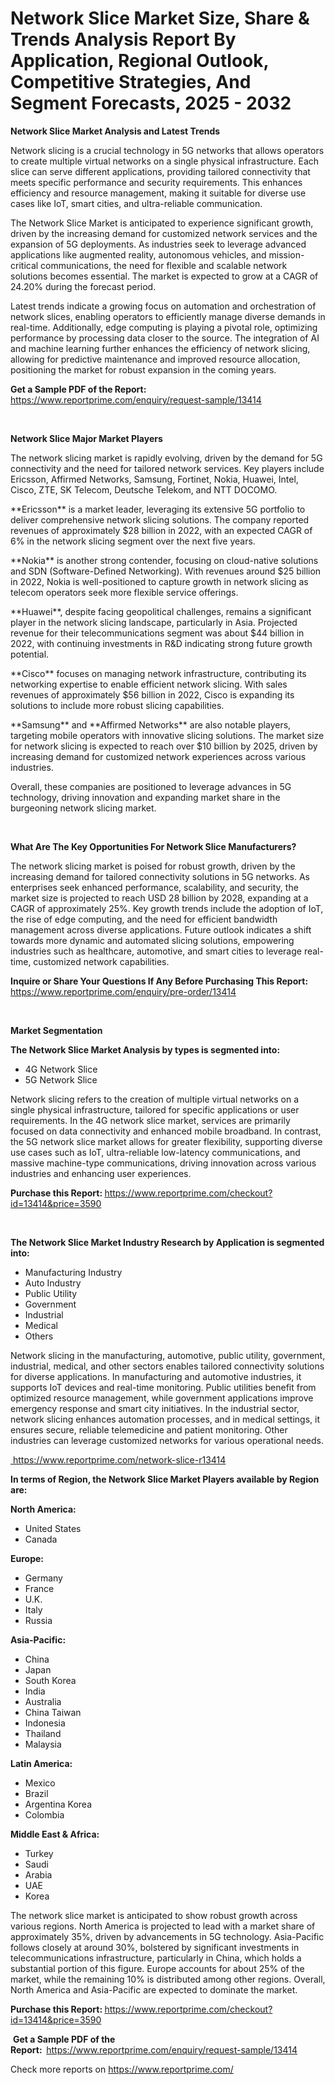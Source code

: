 <p><h1>Network Slice Market Size, Share & Trends Analysis Report By Application, Regional Outlook, Competitive Strategies, And Segment Forecasts, 2025 - 2032</h1></p><p><strong>Network Slice Market Analysis and Latest Trends</strong></p>
<p><p>Network slicing is a crucial technology in 5G networks that allows operators to create multiple virtual networks on a single physical infrastructure. Each slice can serve different applications, providing tailored connectivity that meets specific performance and security requirements. This enhances efficiency and resource management, making it suitable for diverse use cases like IoT, smart cities, and ultra-reliable communication.</p><p>The Network Slice Market is anticipated to experience significant growth, driven by the increasing demand for customized network services and the expansion of 5G deployments. As industries seek to leverage advanced applications like augmented reality, autonomous vehicles, and mission-critical communications, the need for flexible and scalable network solutions becomes essential. The market is expected to grow at a CAGR of 24.20% during the forecast period.</p><p>Latest trends indicate a growing focus on automation and orchestration of network slices, enabling operators to efficiently manage diverse demands in real-time. Additionally, edge computing is playing a pivotal role, optimizing performance by processing data closer to the source. The integration of AI and machine learning further enhances the efficiency of network slicing, allowing for predictive maintenance and improved resource allocation, positioning the market for robust expansion in the coming years.</p></p>
<p><strong>Get a Sample PDF of the Report:&nbsp;</strong> <a href="https://www.reportprime.com/enquiry/request-sample/13414?utm_campaign=3493&utm_medium=2&utm_source=Github&utm_content=ia&utm_term=20032025&utm_id=network-slice">https://www.reportprime.com/enquiry/request-sample/13414</a></p>
<p>&nbsp;</p>
<p><strong>Network Slice Major Market Players</strong></p>
<p><p>The network slicing market is rapidly evolving, driven by the demand for 5G connectivity and the need for tailored network services. Key players include Ericsson, Affirmed Networks, Samsung, Fortinet, Nokia, Huawei, Intel, Cisco, ZTE, SK Telecom, Deutsche Telekom, and NTT DOCOMO. </p><p>**Ericsson** is a market leader, leveraging its extensive 5G portfolio to deliver comprehensive network slicing solutions. The company reported revenues of approximately $28 billion in 2022, with an expected CAGR of 6% in the network slicing segment over the next five years.</p><p>**Nokia** is another strong contender, focusing on cloud-native solutions and SDN (Software-Defined Networking). With revenues around $25 billion in 2022, Nokia is well-positioned to capture growth in network slicing as telecom operators seek more flexible service offerings. </p><p>**Huawei**, despite facing geopolitical challenges, remains a significant player in the network slicing landscape, particularly in Asia. Projected revenue for their telecommunications segment was about $44 billion in 2022, with continuing investments in R&D indicating strong future growth potential.</p><p>**Cisco** focuses on managing network infrastructure, contributing its networking expertise to enable efficient network slicing. With sales revenues of approximately $56 billion in 2022, Cisco is expanding its solutions to include more robust slicing capabilities.</p><p>**Samsung** and **Affirmed Networks** are also notable players, targeting mobile operators with innovative slicing solutions. The market size for network slicing is expected to reach over $10 billion by 2025, driven by increasing demand for customized network experiences across various industries.</p><p>Overall, these companies are positioned to leverage advances in 5G technology, driving innovation and expanding market share in the burgeoning network slicing market.</p></p>
<p>&nbsp;</p>
<p><strong>What Are The Key Opportunities For Network Slice Manufacturers?</strong></p>
<p><p>The network slicing market is poised for robust growth, driven by the increasing demand for tailored connectivity solutions in 5G networks. As enterprises seek enhanced performance, scalability, and security, the market size is projected to reach USD 28 billion by 2028, expanding at a CAGR of approximately 25%. Key growth trends include the adoption of IoT, the rise of edge computing, and the need for efficient bandwidth management across diverse applications. Future outlook indicates a shift towards more dynamic and automated slicing solutions, empowering industries such as healthcare, automotive, and smart cities to leverage real-time, customized network capabilities.</p></p>
<p><strong>Inquire or Share Your Questions If Any Before Purchasing This Report:</strong> <a href="https://www.reportprime.com/enquiry/pre-order/13414?utm_campaign=3493&utm_medium=2&utm_source=Github&utm_content=ia&utm_term=20032025&utm_id=network-slice">https://www.reportprime.com/enquiry/pre-order/13414</a></p>
<p>&nbsp;</p>
<p><strong>Market Segmentation</strong></p>
<p><strong>The Network Slice Market Analysis by types is segmented into:</strong></p>
<p><ul><li>4G Network Slice</li><li>5G Network Slice</li></ul></p>
<p><p>Network slicing refers to the creation of multiple virtual networks on a single physical infrastructure, tailored for specific applications or user requirements. In the 4G network slice market, services are primarily focused on data connectivity and enhanced mobile broadband. In contrast, the 5G network slice market allows for greater flexibility, supporting diverse use cases such as IoT, ultra-reliable low-latency communications, and massive machine-type communications, driving innovation across various industries and enhancing user experiences.</p></p>
<p><strong>Purchase this Report:&nbsp;</strong><a href="https://www.reportprime.com/checkout?id=13414&price=3590&utm_campaign=3493&utm_medium=2&utm_source=Github&utm_content=ia&utm_term=20032025&utm_id=network-slice">https://www.reportprime.com/checkout?id=13414&price=3590</a></p>
<p>&nbsp;</p>
<p><strong>The Network Slice Market Industry Research by Application is segmented into:</strong></p>
<p><ul><li>Manufacturing Industry</li><li>Auto Industry</li><li>Public Utility</li><li>Government</li><li>Industrial</li><li>Medical</li><li>Others</li></ul></p>
<p><p>Network slicing in the manufacturing, automotive, public utility, government, industrial, medical, and other sectors enables tailored connectivity solutions for diverse applications. In manufacturing and automotive industries, it supports IoT devices and real-time monitoring. Public utilities benefit from optimized resource management, while government applications improve emergency response and smart city initiatives. In the industrial sector, network slicing enhances automation processes, and in medical settings, it ensures secure, reliable telemedicine and patient monitoring. Other industries can leverage customized networks for various operational needs.</p></p>
<p><a href="https://www.reportprime.com/network-slice-r13414?utm_campaign=3493&utm_medium=2&utm_source=Github&utm_content=ia&utm_term=20032025&utm_id=network-slice">&nbsp;https://www.reportprime.com/network-slice-r13414</a></p>
<p><strong>In terms of Region, the Network Slice Market Players available by Region are:</strong></p>
<p>
    <p> <strong> North America: </strong>
        <ul>
            <li>United States</li>
            <li>Canada</li>
        </ul>
        </p> 
    <p> <strong> Europe: </strong>
        <ul>
            <li>Germany</li>
            <li>France</li>
            <li>U.K.</li>
            <li>Italy</li>
            <li>Russia</li>
        </ul>
        </p> 
    <p> <strong> Asia-Pacific: </strong>
        <ul>
            <li>China</li>
            <li>Japan</li>
            <li>South Korea</li>
            <li>India</li>
            <li>Australia</li>
            <li>China Taiwan</li>
            <li>Indonesia</li>
            <li>Thailand</li>
            <li>Malaysia</li>
        </ul>
        </p> 
    <p> <strong> Latin America: </strong>
        <ul>
            <li>Mexico</li>
            <li>Brazil</li>
            <li>Argentina Korea</li>
            <li>Colombia</li>
        </ul>
        </p> 
    <p> <strong> Middle East & Africa: </strong>
        <ul>
            <li>Turkey</li>
            <li>Saudi</li>
            <li>Arabia</li>
            <li>UAE</li>
            <li>Korea</li>
        </ul>
    </p>
    </p>
<p><p>The network slice market is anticipated to show robust growth across various regions. North America is projected to lead with a market share of approximately 35%, driven by advancements in 5G technology. Asia-Pacific follows closely at around 30%, bolstered by significant investments in telecommunications infrastructure, particularly in China, which holds a substantial portion of this figure. Europe accounts for about 25% of the market, while the remaining 10% is distributed among other regions. Overall, North America and Asia-Pacific are expected to dominate the market.</p></p>
<p><strong>Purchase this Report: </strong><a href="https://www.reportprime.com/checkout?id=13414&price=3590&utm_campaign=3493&utm_medium=2&utm_source=Github&utm_content=ia&utm_term=20032025&utm_id=network-slice">https://www.reportprime.com/checkout?id=13414&price=3590</a></p>
<p>&nbsp;<strong>Get a Sample PDF of the Report:&nbsp;&nbsp;</strong><a href="https://www.reportprime.com/enquiry/request-sample/13414?utm_campaign=3493&utm_medium=2&utm_source=Github&utm_content=ia&utm_term=20032025&utm_id=network-slice">https://www.reportprime.com/enquiry/request-sample/13414</a></p>
<p><strong></strong></p>
<p>Check more reports on <a href="https://www.reportprime.com/?utm_campaign=3493&utm_medium=2&utm_source=Github&utm_content=ia&utm_term=20032025&utm_id=network-slice">https://www.reportprime.com/</a></p>